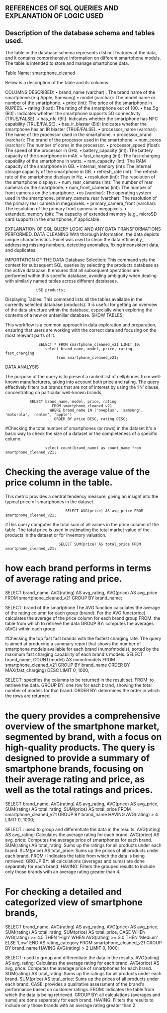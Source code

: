 ## REFERENCES OF SQL QUERIES AND EXPLANATION OF LOGIC USED

## Description of the database schema and tables used.

The table in the database schema represents distinct features of the data, and it contains comprehensive information on different smartphone models. The table is intended to store and manage smartphone data.

Table Name: smartphone_cleaned

Below is a description of the table and its columns:

COLUMNS DESCRIBED:
• brand_name (varchar) : The brand name of the smartphone.(e.g Apple, Samsung)
• model (varchar): The model name or number of the smartphone.
• price (int): The price of the smartphone in RUPEES.
• rating (float): The rating of the smartphone out of 100.
• has_5g (Bit) : Indicates whether the smartphone supports 5G connectivity (TRUE/FALSE).
• has_nfc (Bit): Indicates whether the smartphone has NFC capability (TRUE/FALSE).
• has_ir_blaster (Bit): Indicates whether the smartphone has an IR blaster (TRUE/FALSE).
• processor_name (varchar): The name of the processor used in the smartphone.
• processor_brand (varchar): The brand of the processor used in the smartphone.
• num_cores (varchar): The number of cores in the processor.
• processor_speed (float): The speed of the processor in GHz.
• battery_capacity (int): The battery capacity of the smartphone in mAh.
• fast_charging (int): The fast-charging capability of the smartphone in watts.
• ram_capacity (int): The RAM capacity of the smartphone in GB.
• internal_memory (int): The internal storage capacity of the smartphone in GB.
• refresh_rate (int): The refresh rate of the smartphone displays in Hz.
• resolution (int): The resolution of the smartphone displays.
• num_rear_cameras (int): The number of rear cameras on the smartphone.
• num_front_cameras (int): The number of front cameras on the smartphone.
•os (varchar): The operating system used in the smartphone.
primary_camera_rear (varchar): The resolution of the primary rear camera in megapixels.
• primary_camera_front (varchar): The resolution of the primary front camera in megapixels.
• extended_memory (bit): The capacity of extended memory (e.g., microSD card support) in the smartphone, if applicable

EXPLANATION OF SQL QUERY LOGIC AND ANY DATA TRANSFORMATIONS PERFORMED.
DATA CLEANING
With thorough information, the data depicts unique characteristics. Excel was used to clean the data efficiently, addressing missing numbers, detecting anomalies, fixing inconsistent data, and duplicates.

IMPORTATION OF THE DATA
Database Selection:
This command sets the context for subsequent SQL queries by selecting the products database as the active database. It ensures that all subsequent operations are performed within this specific database, avoiding ambiguity when dealing with similarly named tables across different databases.

                  USE products;

Displaying Tables:
  This command lists all the tables available in the currently selected database (products).
It is useful for getting an overview of the data structure within the database, especially when exploring the contents of a new or unfamiliar database.
                     SHOW TABLES;

This workflow is a common approach in data exploration and preparation, ensuring that users are working with the correct data and focusing on the most relevant parts of it.


                   SELECT * FROM smartphone_cleaned_v21 LIMIT 10;
                      select brand_name, model, price, rating, fast_charging
                           from smartphone_cleaned_v21;



DATA ANALYSIS

The purpose of the query is to present a ranked list of cellphones from well-known manufacturers, taking into account both price and rating. The query effectively filters out brands that are not of interest by using the ‘IN’ clause, concentrating on particular well-known brands. 

               SELECT brand_name, model, price, rating
                         FROM smartphone_cleaned_v21
                        WHERE brand_name IN ('oneplus', 'samsung', 'motorola', 'realme', 'apple')
                          ORDER BY price DESC, rating DESC;

#Checking the total number of smartphones (or rows) in the dataset
It's a basic way to check the size of a dataset or the completeness of a specific column.

                      select count(brand_name) as count_name from smartphone_cleaned_v21;

# Checking the average value of the price column in the table.
This metric provides a central tendency measure, giving an insight into the typical price of smartphones in the dataset.

                               SELECT AVG(price) AS avg_price FROM smartphone_cleaned_v21;
 

#This query computes the total sum of all values in the price column of the table. The total price is used in estimating the total market value of the products in the dataset or for inventory valuation.


                            SELECT SUM(price) AS total_price FROM smartphone_cleaned_v21;
# how each brand performs in terms of average rating and price.
SELECT
    brand_name,
    AVG(rating) AS avg_rating,
    AVG(price) AS avg_price
FROM
    smartphone_cleaned_v21
GROUP BY
    brand_name;
    
SELECT: brand of the smartphone
The AVG function calculates the average of the rating column for each group (brand).
For the AVG func(price) calculates the average of the price column for each brand group
FROM: the table from which to retrieve the data
GROUP BY: computes the averages (AVG) within each group.
 
#Checking the top fast fast brands with the fastest charging rate. The query is aimed at producing a summary report that shows the number of smartphone models available for each brand (numofmodels), sorted by the maximum fast charging capability of each brand's models.
SELECT brand_name, COUNT(model) AS numofmodels
FROM smartphone_cleaned_v21
GROUP BY brand_name
ORDER BY MAX(fast_charging) DESC
LIMIT 0, 1000;

SELECT: specifies the columns to be returned in the result set.
FROM: to retrieve the data.
GROUP BY: one row for each brand, showing the total number of models for that brand.
ORDER BY: determines the order in which the rows are returned.


# the query provides a comprehensive overview of the smartphone market, segmented by brand, with a focus on high-quality products. The query is designed to provide a summary of smartphone brands, focusing on their average rating and price, as well as the total ratings and prices.
SELECT
    brand_name,
    AVG(rating) AS avg_rating,
    AVG(price) AS avg_price,
    SUM(rating) AS total_rating,
    SUM(price) AS total_price
FROM
    smartphone_cleaned_v21
GROUP BY
    brand_name
HAVING
    AVG(rating) > 4
LIMIT 0, 1000;

SELECT : used to group and differentiate the data in the results.
    AVG(rating) AS avg_rating: Calculates the average rating for each brand.
    AVG(price) AS avg_price:  Computes the average price of smartphones for each brand.
SUM(rating) AS total_rating: Sums up the ratings for all products under each brand.
    SUM(price) AS total_price: Sums up the prices of all products under each brand.
FROM : Indicates the table from which the data is being retrieved.
GROUP BY: all calculations (averages and sums) are done separately for each brand.
HAVING: Filters the grouped results to include only those brands with an average rating greater than 4.


# For checking a detailed and categorized view of smartphone brands,
SELECT
    brand_name,
    AVG(rating) AS avg_rating,
    AVG(price) AS avg_price,
    SUM(rating) AS total_rating,
    SUM(price) AS total_price,
    CASE
        WHEN AVG(rating) >= 4.5 THEN 'High'
        WHEN AVG(rating) >= 3.0 THEN 'Medium'
        ELSE 'Low'
    END AS rating_category
FROM
    smartphone_cleaned_v21
GROUP BY
    brand_name
HAVING
    AVG(rating) > 2
LIMIT 0, 1000;

SELECT: used to group and differentiate the data in the results.
    AVG(rating) AS avg_rating: Calculates the average rating for each brand.
    AVG(price) AS avg_price:  Computes the average price of smartphones for each brand.
SUM(rating) AS total_rating: Sums up the ratings for all products under each brand.
    SUM(price) AS total_price: Sums up the prices of all products under each brand.
CASE: provides a qualitative assessment of the brand's performance based on customer ratings.
FROM: Indicates the table from which the data is being retrieved.
GROUP BY: all calculations (averages and sums) are done separately for each brand.
HAVING: Filters the results to include only those brands with an average rating greater than 2.
  






